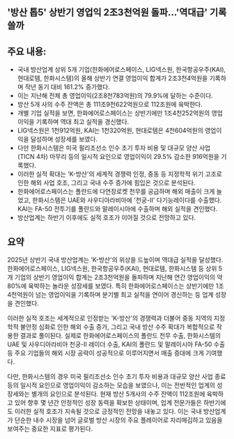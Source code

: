 ## '방산 톱5' 상반기 영업익 2조3천억원 돌파…'역대급' 기록 쓸까

## 주요 내용:
*   국내 방산업계 상위 5개 기업(한화에어로스페이스, LIG넥스원, 한국항공우주(KAI), 현대로템, 한화시스템)의 올해 상반기 연결 영업이익 합계가 2조3천4억원을 기록하며 작년 동기 대비 161.2% 증가했다.
*   이는 지난해 전체 총 영업이익(2조8천783억원)의 79.9%에 달하는 수준이다.
*   방산 5개 사의 수주 잔액은 총 111조9천622억원으로 112조원에 육박한다.
*   개별 기업 실적을 보면, 한화에어로스페이스는 상반기에만 1조4천252억원의 영업이익을 기록하며 역대 최고 실적을 경신했다.
*   LIG넥스원은 1천912억원, KAI는 1천320억원, 현대로템은 4천604억원의 영업이익을 달성하며 성장세를 보였다.
*   다만 한화시스템은 미국 필리조선소 인수 초기 투자 비용 및 대규모 양산 사업(TICN 4차) 마무리 등의 일시적 요인으로 영업이익이 29.5% 감소한 916억원을 기록했다.
*   이러한 실적 확대는 'K-방산'의 세계적 경쟁력 인정, 중동 등 지정학적 위기 고조로 인한 해외 사업 호조, 그리고 국내 수주 증가에 힘입은 것으로 분석된다.
*   한화에어로스페이스는 폴란드에 다연장로켓 천무를 공급하며 해외 매출이 크게 늘었고, 한화시스템은 UAE와 사우디아라비아에 '천궁-Ⅱ' 다기능레이다를 수출했다. KAI는 FA-50 전투기를 폴란드와 말레이시아에 수출하며 해외 실적을 견인했다.
*   방산업계는 하반기 이후에도 실적 호조가 이어질 것으로 전망하고 있다.

## 요약
2025년 상반기 국내 방산업계는 'K-방산'의 위상을 드높이며 역대급 실적을 달성했다. 한화에어로스페이스, LIG넥스원, 한국항공우주(KAI), 현대로템, 한화시스템 등 상위 5개 기업의 상반기 영업이익 합계는 2조3천억원을 돌파하며 지난해 연간 영업이익의 약 80%에 육박하는 놀라운 성장세를 보였다. 특히 한화에어로스페이스는 상반기에만 1조4천억원이 넘는 영업이익을 기록하며 분기별 최고 실적을 연이어 경신하는 등 업계 성장을 견인했다.

이러한 실적 호조는 세계적으로 인정받는 'K-방산'의 경쟁력과 더불어 중동 지역의 지정학적 불안정 심화로 인한 해외 수출 증가, 그리고 국내 방산 수주 확대가 복합적으로 작용한 결과로 풀이된다. 실제로 한화에어로스페이스의 폴란드 천무 수출, 한화시스템의 UAE 및 사우디아라비아 천궁-Ⅱ 레이더 수출, KAI의 폴란드 및 말레이시아 FA-50 수출 등 주요 기업들의 해외 시장 공략이 성공적으로 이루어지면서 매출 증대에 크게 기여했다.

다만, 한화시스템의 경우 미국 필리조선소 인수 초기 투자 비용과 대규모 양산 사업 종료 등의 일시적 요인으로 영업이익이 감소하는 모습을 보였으나, 이는 전반적인 업계의 성장세와는 별개의 요인으로 분석된다. 현재 방산 5개사의 수주 잔액이 112조원에 육박하고 있어 향후 몇 년간 안정적인 성장 동력을 확보한 상태이며, 업계 전문가들은 하반기에도 이러한 실적 호조가 지속될 것으로 긍정적인 전망을 내놓고 있다. 이는 국내 방산업계가 단순한 내수 시장을 넘어 글로벌 방산 시장의 주요 플레이어로 자리매김하고 있음을 보여주는 중요한 지표로 평가된다.
